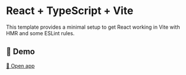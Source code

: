 # React + TypeScript + Vite

This template provides a minimal setup to get React working in Vite with HMR and some ESLint rules.
## 🚀 Demo

[🔗 Open app](https://varantsou.github.io/ip-Iookup/)